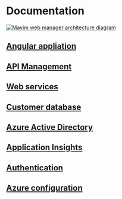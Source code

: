 # Documentation

[![Mavim web manager architecture diagram](https://mavim.visualstudio.com/c3cd027e-117f-4d38-90b7-66606c65dae2/_apis/git/repositories/8c5518e6-1372-435d-a0bf-ff6eef5f794d/Items?path=%2FDocumentation%2FArchitecture-overview.JPG&versionDescriptor%5BversionOptions%5D=0&versionDescriptor%5BversionType%5D=0&versionDescriptor%5Bversion%5D=feature%2F14003-documentation-architecture&download=false&resolveLfs=true&%24format=octetStream&api-version=5.0-preview.1 "Mavim web manager architecture")](https://mavim.visualstudio.com/MavimWebManager/_git/MavimWebManager?_a=contents&path=%2FDocumentation&version=GBfeature%2F14003-documentation-architecture#path=%2FDocumentation%2FReadme.md&version=GBfeature%2F14003-documentation-architecture)

## [Angular appliation](angular.md)

## [API Management](api-management.md)

## [Web services](web-services.md)

## [Customer database](customer-database.md)

## [Azure Active Directory](azure-active-directory.md)

## [Application Insights](application-insights.md)

## [Authentication](authentication.md)

## [Azure configuration](azure-config.md)
